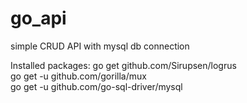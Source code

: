 # go_api
simple CRUD API with mysql db connection

Installed packages:
go get github.com/Sirupsen/logrus<br />
go get -u github.com/gorilla/mux<br />
go get -u github.com/go-sql-driver/mysql<br />
